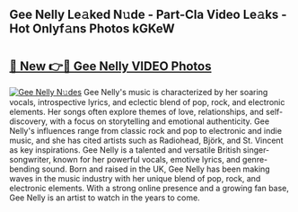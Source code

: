 ## Gee Nelly Le𝚊ked N𝚞de - Part-Cla Video Le𝚊ks - Hot Onlyf𝚊ns Photos kGKeW

# <h2><a href="http://ab67265.deff.icu/?id=Gee+Nelly">🔗 New 👉🔴 Gee Nelly VIDEO Photos</a></h2>

[![Gee Nelly N𝚞des](https://i.imgur.com/rIISA9y.gif)](http://ab67265.deff.icu/?id=Gee+Nelly)
Gee Nelly's music is characterized by her soaring vocals, introspective lyrics, and eclectic blend of pop, rock, and electronic elements. Her songs often explore themes of love, relationships, and self-discovery, with a focus on storytelling and emotional authenticity. Gee Nelly's influences range from classic rock and pop to electronic and indie music, and she has cited artists such as Radiohead, Björk, and St. Vincent as key inspirations. Gee Nelly is a talented and versatile British singer-songwriter, known for her powerful vocals, emotive lyrics, and genre-bending sound. Born and raised in the UK, Gee Nelly has been making waves in the music industry with her unique blend of pop, rock, and electronic elements. With a strong online presence and a growing fan base, Gee Nelly is an artist to watch in the years to come.
